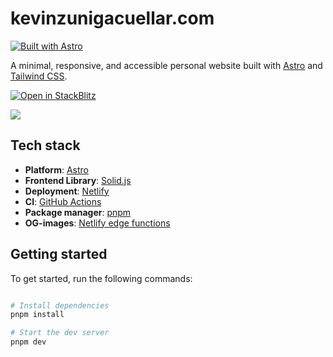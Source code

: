 # kevinzunigacuellar.com

[![Built with Astro](https://astro.badg.es/v1/built-with-astro.svg)](https://astro.build)

A minimal, responsive, and accessible personal website built with [Astro](https://astro.build/) and [Tailwind CSS](https://tailwindcss.com/).

[![Open in StackBlitz](https://developer.stackblitz.com/img/open_in_stackblitz.svg)](https://stackblitz.com/github/kevinzunigacuellar/kevinzunigacuellar.com?title=Personal%20website)

<img src="https://i.imgur.com/nM1LH6j.png">

## Tech stack

- **Platform**: [Astro](https://github.com/withastro/astro)
- **Frontend Library**: [Solid.js](https://github.com/solidjs/solid)
- **Deployment**: [Netlify](https://www.netlify.com/)
- **CI**: [GitHub Actions](https://github.com/features/actions)
- **Package manager**: [pnpm](https://pnpm.io/)
- **OG-images**: [Netlify edge functions](https://docs.netlify.com/edge-functions/overview/)

## Getting started

To get started, run the following commands:

```bash

# Install dependencies
pnpm install

# Start the dev server
pnpm dev

```
